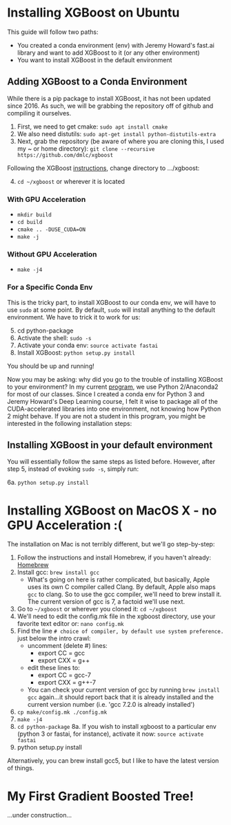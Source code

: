 # Installing XGBoost on Ubuntu

This guide will follow two paths:

* You created a conda environment (env) with Jeremy Howard's fast.ai library and want to add XGBoost to it (or any other environment)
* You want to install XGBoost in the default environment

## Adding XGBoost to a Conda Environment

While there is a pip package to install XGBoost, it has not been updated since 2016.  As such, we will be grabbing the repository off of github and compiling it ourselves.

1. First, we need to get cmake: `sudo apt install cmake`
2. We also need distutils: `sudo apt-get install python-distutils-extra`
3. Next, grab the repository (be aware of where you are cloning this, I used my ~ or home directory): `git clone --recursive https://github.com/dmlc/xgboost`

Following the XGBoost [instructions](http://xgboost.readthedocs.io/en/latest/build.html), change directory to .../xgboost:

4. `cd ~/xgboost` or wherever it is located

### With GPU Acceleration

* `mkdir build`
* `cd build`
* `cmake .. -DUSE_CUDA=ON`
* `make -j`

### Without GPU Acceleration

* `make -j4`

### For a Specific Conda Env

This is the tricky part, to install XGBoost to our conda env, we will have to use `sudo` at some point.  By default, `sudo` will install anything to the default environment.  We have to trick it to work for us:

5. cd python-package
6. Activate the shell: `sudo -s`
7. Activate your conda env: `source activate fastai`
8. Install XGBoost: `python setup.py install`

You should be up and running!

Now you may be asking: why did you go to the trouble of installing XGBoost to your environment?  In my current [program](https://www.usfca.edu/arts-sciences/graduate-programs/analytics), we use Python 2/Anaconda2 for most of our classes.  Since I created a conda env for Python 3 and Jeremy Howard's Deep Learning course, I felt it wise to package all of the CUDA-accelerated libraries into one environment, not knowing how Python 2 might behave.  If you are not a student in this program, you might be interested in the following installation steps:

## Installing XGBoost in your default environment

You will essentially follow the same steps as listed before.  However, after step 5, instead of evoking `sudo -s`, simply run:

6a. `python setup.py install`

# Installing XGBoost on MacOS X - no GPU Acceleration :(

The installation on Mac is not terribly different, but we'll go step-by-step:

1. Follow the instructions and install Homebrew, if you haven't already: [Homebrew](https://brew.sh/)
2. Install gcc: `brew install gcc`
    * What's going on here is rather complicated, but basically, Apple uses its own C compiler called Clang.  By default, Apple also maps `gcc` to clang.  So to use the gcc compiler, we'll need to brew install it.  The current version of gcc is 7, a factoid we'll use next.
3. Go to `~/xgboost` or wherever you cloned it: `cd ~/xgboost`
4. We'll need to edit the config.mk file in the xgboost directory, use your favorite text editor or: `nano config.mk`
5. Find the line `# choice of compiler, by default use system preference.` just below the intro crawl:
    * uncomment (delete #) lines:
        * export CC = gcc
        * export CXX = g++
    * edit these lines to:
        * export CC = gcc-7
        * export CXX = g++-7
    * You can check your current version of gcc by running `brew install gcc` again...it should report back that it is already installed and the current version number (i.e. 'gcc 7.2.0 is already installed')
6. `cp make/config.mk ./config.mk`
7. `make -j4`
8. `cd python-package`
8a. If you wish to install xgboost to a particular env (python 3 or fastai, for instance), activate it now: `source activate fastai`
9. python setup.py install
       
Alternatively, you can brew install gcc5, but I like to have the latest version of things.

# My First Gradient Boosted Tree!

...under construction...